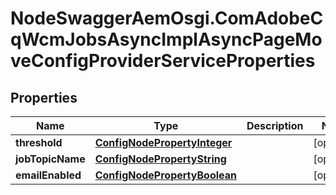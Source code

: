 # NodeSwaggerAemOsgi.ComAdobeCqWcmJobsAsyncImplAsyncPageMoveConfigProviderServiceProperties

## Properties

Name | Type | Description | Notes
------------ | ------------- | ------------- | -------------
**threshold** | [**ConfigNodePropertyInteger**](ConfigNodePropertyInteger.md) |  | [optional] 
**jobTopicName** | [**ConfigNodePropertyString**](ConfigNodePropertyString.md) |  | [optional] 
**emailEnabled** | [**ConfigNodePropertyBoolean**](ConfigNodePropertyBoolean.md) |  | [optional] 


